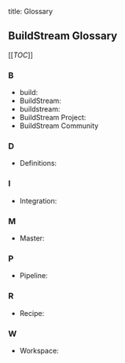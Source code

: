 title: Glossary

<!-- Glossary page. Check the content structure to better understand the relation with other pages: https://gitlab.com/BuildStream/nosoftware/alignment/blob/master/content_design/content_structure_proposal_description.md#buildstream-in-detail -->

## BuildStream Glossary

[[_TOC_]]

### B

* build: <!-- vs integration -->
* BuildStream: <!-- the tool -->
* buildstream: <!-- the repo -->
* BuildStream Project: 
* BuildStream Community

### D

* Definitions: <!-- vs receipe -->

### I

* Integration: <!-- vs build -->

### M

* Master:

### P

* Pipeline: 

### R 

* Recipe:

### W

* Workspace: 
